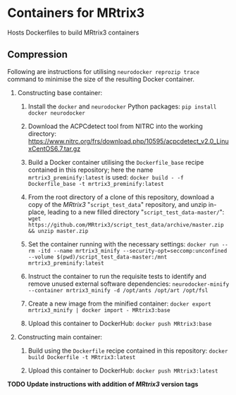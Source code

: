 # Containers for MRtrix3

Hosts Dockerfiles to build MRtrix3 containers

## Compression

Following are instructions for utilising `neurodocker reprozip trace` command to minimise the size of the resulting Docker container.

1. Constructing base container:

    1.  Install the `docker` and `neurodocker` Python packages:
        `pip install docker neurodocker`
    
    1.  Download the ACPCdetect tool from NITRC into the working directory:
        https://www.nitrc.org/frs/download.php/10595/acpcdetect_v2.0_LinuxCentOS6.7.tar.gz

    1.  Build a Docker container utilising the `Dockerfile_base` recipe contained in this repository; here the name `mrtrix3_preminify:latest` is used:
        `docker build - -f Dockerfile_base -t mrtrix3_preminify:latest`

    1.  From the root directory of a clone of this repository, download a copy of the *MRtrix3* "`script_test_data`" repository, and unzip in-place, leading to a new filled directory "`script_test_data-master/`":
        `wget https://github.com/MRtrix3/script_test_data/archive/master.zip && unzip master.zip`

    1.  Set the container running with the necessary settings:
        `docker run --rm -itd --name mrtrix3_minify --security-opt=seccomp:unconfined --volume $(pwd)/script_test_data-master:/mnt mrtrix3_preminify:latest`

    1.  Instruct the container to run the requisite tests to identify and remove unused external software dependencies:
        `neurodocker-minify --container mrtrix3_minify -d /opt/ants /opt/art /opt/fsl`

    1.  Create a new image from the minified container:
        `docker export mrtrix3_minify | docker import - MRtrix3:base`

    1.  Upload this container to DockerHub:
        `docker push MRtrix3:base`

1. Constructing main container:

    1.  Build using the `Dockerfile` recipe contained in this repository:
        `docker build Dockerfile -t MRtrix3:latest`

    1.  Upload this container to DockerHub:
        `docker push MRtrix3:latest`

**TODO Update instructions with addition of *MRtrix3* version tags**

